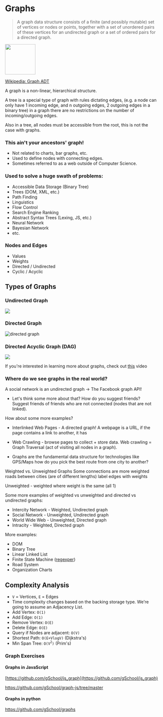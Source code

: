 # Graphs

> A graph data structure consists of a finite (and possibly mutable) set of vertices or nodes or points, together with a set of unordered pairs of these vertices for an undirected graph or a set of ordered pairs for a directed graph.

<img height="100" src="http://web.cecs.pdx.edu/~sheard/course/Cs163/Graphics/graph1.png">

[Wikipedia: Graph ADT](https://en.wikipedia.org/wiki/Graph_(abstract_data_type))

A graph is a non-linear, hierarchical structure.

A tree is a special type of graph with rules dictating edges, (e.g. a node can only have 1 incoming edge, and n outgoing edges, 2 outgoing edges in a binary tree) in a graph there are no restrictions on the number of incoming/outgoing edges.

Also in a tree, all nodes must be accessible from the root, this is not the case with graphs.

### This ain't your ancestors' graph!

* Not related to charts, bar graphs, etc.
* Used to define nodes with connecting edges.
* Sometimes referred to as a web outside of Computer Science.

### Used to solve a huge swath of problems:
  * Accessible Data Storage (Binary Tree)
  * Trees (DOM, XML, etc.)
  * Path Finding
  * Linguistics
  * Flow Control
  * Search Engine Ranking
  * Abstract Syntax Trees (Lexing, JS, etc.)
  * Neural Network
  * Bayesian Network
  * etc.

### Nodes and Edges
  * Values
  * Weights
  * Directed / Undirected
  * Cyclic / Acyclic


## Types of Graphs

### Undirected Graph

![](http://www.xatlantis.ch/examples/graphics/graph1_example.png)


### Directed Graph

![directed graph](http://upload.wikimedia.org/wikipedia/commons/a/a0/CPT-Graphs-directed-weighted-ex2.svg)

### Directed Acyclic Graph (DAG)

![](https://upload.wikimedia.org/wikipedia/commons/4/4b/Directed_acyclic_graph.svg)

If you're interested in learning more about graphs, check out [this](https://www.youtube.com/watch?v=gXgEDyodOJU&list=PL2_aWCzGMAwI3W_JlcBbtYTwiQSsOTa6P&index=38) video


### Where do we see graphs in the real world?

A social network is an undirected graph -> The Facebook graph API!

* Let's think some more about that? How do you suggest friends? Suggest friends of friends who are not connected (nodes that are not linked).

How about some more examples?

- Interlinked Web Pages - A directed graph! A webpage is a URL, if the page contains a link to another, it has

- Web Crawling - browse pages to collect + store data. Web crawling = Graph Traversal (act of visiting all nodes in a graph).  

-  Graphs are the fundamental data structure for technologies like GPS/Maps how do you pick the best route from one city to another?

Weighted vs. Unweighted Graphs
Some connections are more weighted
roads between cities (are of different lengths)
label edges with weights

Unweighted - weighted where weight is the same (all 1)

Some more examples of weighted vs unweighted and directed vs undirected graphs:

- Intercity Network - Weighted, Undirected graph
- Social Network - Unweighted, Undirected graph
- World Wide Web - Unweighted, Directed graph
- Intracity - Weighted, Directed graph

More examples:
  * DOM
  * Binary Tree
  * Linear Linked List
  * Finite State Machine ([regexper](http://regexper.com/))
  * Road System
  * Organization Charts

## Complexity Analysis

* `V` = Vertices, `E` = Edges
* Time complexity changes based on the backing storage type. We're going to assume an Adjacency List.
* Add Vertex: `O(1)`
* Add Edge: `O(1)`
* Remove Vertex: `O(E)`
* Delete Edge: `O(E)`
* Query if Nodes are adjacent: `O(V)`
* Shortest Path: `O(E+VlogV)` (Dijkstra's)
* Min Span Tree: `O(V`<sup>`2`</sup>`)` (Prim's) 
  
### Graph Exercises

#### Graphs in JavaScript

[https://github.com/gSchool/js_graph](https://github.com/gSchool/js_graph)

https://github.com/gSchool/graph-js/tree/master


#### Graphs in python
https://github.com/gSchool/graphs
